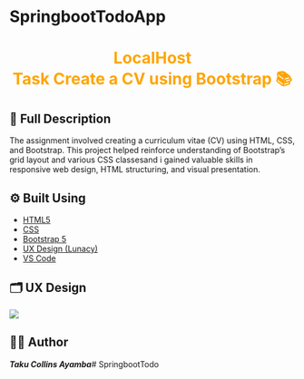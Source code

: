 # SpringbootTodoApp

# <p align="center" style="color: orange;"> LocalHost <br> Task Create a CV using Bootstrap 📚



## 📝 Full Description

The assignment involved creating a curriculum vitae (CV) using HTML, CSS, and Bootstrap. This project helped reinforce understanding of Bootstrap’s grid layout and various CSS classesand i gained valuable skills in responsive web design, HTML structuring, and visual presentation.  <br>


## ⚙ Built Using
* [HTML5](https://www.w3schools.com/html/)
* [CSS](https://www.w3schools.com/css/default.asp)
* [Bootstrap 5](https://getbootstrap.com/)
* [UX Design (Lunacy)](https://lunacyapp.com/lunacy-features)
* [VS Code](https://code.visualstudio.com/Download)


## 🗂 UX Design
<img src="preview.png">

## 👨‍💻 Author
<b><i>Taku Collins Ayamba</b></i># SpringbootTodo
